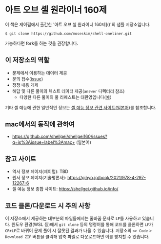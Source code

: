 # 아트 오브 셸 원라이너 160제

이 책은 제이펍에서 출간한 '아트 오브 셸 원라이너 160제]()'의 샘플 저장소입니다.

```
$ git clone https://github.com/moseskim/shell-oneliner.git
```

가능하다면 fork를 하는 것을 권장합니다.

## 이 저장소의 역할

- 문제에서 이용하는 데이터 제공
- 문의 접수([issue](https://github.com/moseskim/shell-oneliner/issues))
- 정정 내용 게제
- 해답 및 다른 풀이의 텍스트 데이터 제공(`answer` 디렉터리 참조)
  - 다양한 다른 풀이의 풀 리퀘스트는 대환영입니다([예](https://github.com/shellgei/shellgei160/pull/34)）

기타 셸 예능에 관한 일반적인 정보는 [셸 예능 정보 관련 사이트(일본어)](https://github.com/moseskim/shell-oneliner/wiki/%EC%89%98-%EC%98%88%EB%8A%A5-%EA%B4%80%EB%A0%A8-%EC%A0%95%EB%B3%B4-%EC%82%AC%EC%9D%B4%ED%8A%B8-%EB%AA%A8%EC%9D%8C)를 참조합니다.

## mac에서의 동작에 관하여

* https://github.com/shellgei/shellgei160/issues?q=is%3Aissue+label%3Amac+ (일본어)

## 참고 사이트

- 역서 정보 페이지(제이펍): TBD
- 원서 정보 페이지(기술평론사): https://gihyo.jp/book/2021/978-4-297-12267-6
- 셸 예능 정보 종합 사이트: https://shellgei.github.io/info/

## 코드 클론/다운로드 시 주의 사항

이 저장소에서 제공하는 대부분의 파일들에서는 줄바꿈 문자로 `LF`를 사용하고 있습니다. 윈도우 환경(WSL 등)에서 `git clone` 등의 명령어를 통해 코드를 클론하면 `LF`가 `CR+LF`로 바뀌어 문제 풀이 시 잘못된 결과가 나올 수 있습니다. 저장소의 `<> Code` > `Download ZIP` 버튼을 클릭해 압축 파일로 다운로드하면 이를 방지할 수 있습니다.